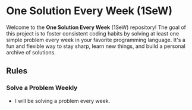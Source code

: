 # One Solution Every Week (1SeW)

Welcome to the **One Solution Every Week** (1SeW) repository! The goal of this project is to foster consistent coding
habits by solving at least one simple problem every week in your favorite programming language. It's a fun and flexible
way to stay sharp, learn new things, and build a personal archive of solutions.

## Rules

### Solve a Problem Weekly

- I will be solving a problem every week.
